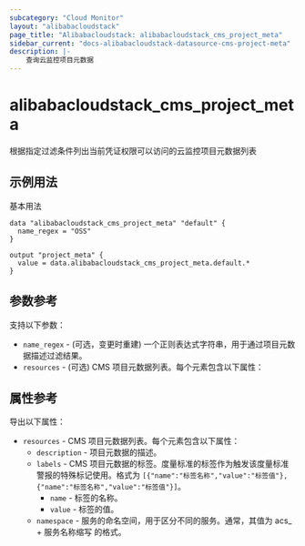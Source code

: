 ```yaml
---
subcategory: "Cloud Monitor"
layout: "alibabacloudstack"
page_title: "Alibabacloudstack: alibabacloudstack_cms_project_meta"
sidebar_current: "docs-alibabacloudstack-datasource-cms-project-meta"
description: |-
    查询云监控项目元数据
---
```


# alibabacloudstack_cms_project_meta

根据指定过滤条件列出当前凭证权限可以访问的云监控项目元数据列表

## 示例用法

基本用法

```
data "alibabacloudstack_cms_project_meta" "default" {
  name_regex = "OSS"
}

output "project_meta" {
  value = data.alibabacloudstack_cms_project_meta.default.*
}
```

## 参数参考

支持以下参数：

* `name_regex` - (可选，变更时重建) 一个正则表达式字符串，用于通过项目元数据描述过滤结果。
* `resources` - (可选) CMS 项目元数据列表。每个元素包含以下属性：

## 属性参考

导出以下属性：

* `resources` - CMS 项目元数据列表。每个元素包含以下属性：
    * `description` - 项目元数据的描述。
    * `labels` - CMS 项目元数据的标签。度量标准的标签作为触发该度量标准警报的特殊标记使用。格式为 `[{"name":"标签名称","value":"标签值"}, {"name":"标签名称","value":"标签值"}]`。
        * `name` - 标签的名称。
        * `value` - 标签的值。
    * `namespace` - 服务的命名空间，用于区分不同的服务。通常，其值为 acs_ + 服务名称缩写 的格式。
